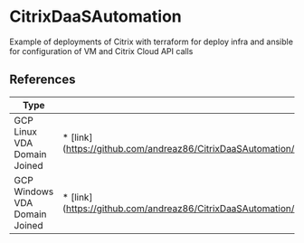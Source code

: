 # CitrixDaaSAutomation
Example of deployments of Citrix with terraform for deploy infra and ansible for configuration of VM and Citrix Cloud API calls 

## References

| Type                          | Link                                                                                                    |
| ------------------------------| ------------------------------------------------------------------------------------------------------- |
| GCP Linux VDA Domain Joined   | * [link] (https://github.com/andreaz86/CitrixDaaSAutomation/tree/master/GCP/Linux%20VDA%20MCS%20Domain%20Joined)   |
| GCP Windows VDA Domain Joined | * [link] (https://github.com/andreaz86/CitrixDaaSAutomation/tree/master/GCP/Windows%20VDA%20MCS%20Domain%20Joined) |
